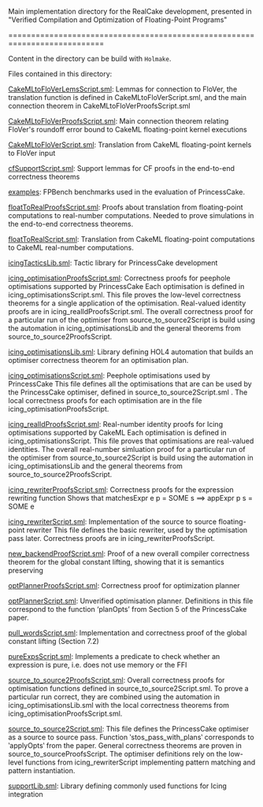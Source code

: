 Main implementation directory for the RealCake development, presented in
"Verified Compilation and Optimization of Floating-Point Programs"

===========================================================================

Content in the directory can be build with `Holmake`.

Files contained in this directory:

[CakeMLtoFloVerLemsScript.sml](CakeMLtoFloVerLemsScript.sml):
Lemmas for connection to FloVer,
the translation function is defined in CakeMLtoFloVerScript.sml, and the main
connection theorem in CakeMLtoFloVerProofsScript.sml

[CakeMLtoFloVerProofsScript.sml](CakeMLtoFloVerProofsScript.sml):
Main connection theorem relating FloVer's roundoff error bound
to CakeML floating-point kernel executions

[CakeMLtoFloVerScript.sml](CakeMLtoFloVerScript.sml):
Translation from CakeML floating-point kernels to FloVer input

[cfSupportScript.sml](cfSupportScript.sml):
Support lemmas for CF proofs in the end-to-end correctness theorems

[examples](examples):
FPBench benchmarks used in the evaluation of PrincessCake.

[floatToRealProofsScript.sml](floatToRealProofsScript.sml):
Proofs about translation from floating-point computations to real-number
computations. Needed to prove simulations in the end-to-end correctness
theorems.

[floatToRealScript.sml](floatToRealScript.sml):
Translation from CakeML floating-point computations to
CakeML real-number computations.

[icingTacticsLib.sml](icingTacticsLib.sml):
Tactic library for PrincessCake development

[icing_optimisationProofsScript.sml](icing_optimisationProofsScript.sml):
Correctness proofs for peephole optimisations supported by PrincessCake
Each optimisation is defined in icing_optimisationsScript.sml.
This file proves the low-level correctness theorems for a single
application of the optimisation.
Real-valued identity proofs are in icing_realIdProofsScript.sml.
The overall correctness proof for a particular run of the optimiser
from source_to_source2Script is build using the automation in
icing_optimisationsLib and the general theorems from
source_to_source2ProofsScript.

[icing_optimisationsLib.sml](icing_optimisationsLib.sml):
Library defining HOL4 automation that builds an optimiser
correctness theorem for an optimisation plan.

[icing_optimisationsScript.sml](icing_optimisationsScript.sml):
Peephole optimisations used by PrincessCake
This file defines all the optimisations that are can be used by the
PrincessCake optimiser, defined in source_to_source2Script.sml .
The local correctness proofs for each optimisation are in the file
icing_optimisationProofsScript.

[icing_realIdProofsScript.sml](icing_realIdProofsScript.sml):
Real-number identity proofs for Icing optimisations supported by CakeML
Each optimisation is defined in icing_optimisationsScript.
This file proves that optimisations  are real-valued identities.
The overall real-number simluation proof for a particular run of the optimiser
from source_to_source2Script is build using the automation in
icing_optimisationsLib and the general theorems from
source_to_source2ProofsScript.

[icing_rewriterProofsScript.sml](icing_rewriterProofsScript.sml):
Correctness proofs for the expression rewriting function
Shows that matchesExpr e p = SOME s ==> appExpr p s = SOME e

[icing_rewriterScript.sml](icing_rewriterScript.sml):
Implementation of the source to source floating-point rewriter
This file defines the basic rewriter, used by the optimisation pass later.
Correctness proofs are in icing_rewriterProofsScript.

[new_backendProofScript.sml](new_backendProofScript.sml):
Proof of a new overall compiler correctness theorem for
the global constant lifting, showing that it is semantics preserving

[optPlannerProofsScript.sml](optPlannerProofsScript.sml):
Correctness proof for optimization planner

[optPlannerScript.sml](optPlannerScript.sml):
Unverified optimisation planner.
Definitions in this file correspond to the function ‘planOpts’
from Section 5 of the PrincessCake paper.

[pull_wordsScript.sml](pull_wordsScript.sml):
Implementation and correctness proof of the global constant lifting
(Section 7.2)

[pureExpsScript.sml](pureExpsScript.sml):
Implements a predicate to check whether an expression is pure, i.e. does not
use memory or the FFI

[source_to_source2ProofsScript.sml](source_to_source2ProofsScript.sml):
Overall correctness proofs for optimisation functions
defined in source_to_source2Script.sml.
To prove a particular run correct, they are combined
using the automation in icing_optimisationsLib.sml with
the local correctness theorems from icing_optimisationProofsScript.sml.

[source_to_source2Script.sml](source_to_source2Script.sml):
This file defines the PrincessCake optimiser as a source to source pass.
Function ‵stos_pass_with_plans‵ corresponds to ‵applyOpts‵
from the paper.
General correctness theorems are proven in source_to_sourceProofsScript.
The optimiser definitions rely on the low-level functions from
icing_rewriterScript implementing pattern matching and pattern instantiation.

[supportLib.sml](supportLib.sml):
Library defining commonly used functions for Icing integration
